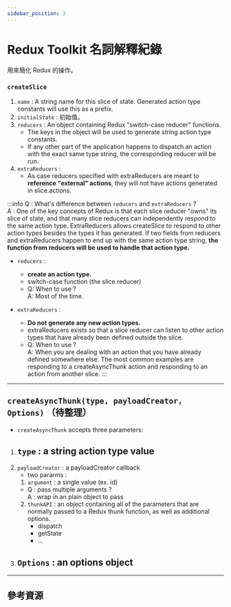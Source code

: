 ```yaml
---
sidebar_position: 2
---
```


# Redux Toolkit 名詞解釋紀錄
用來簡化 Redux 的操作。


### `createSlice`

1. `name` : 
A string name for this slice of state. Generated action type constants will use this as a prefix.
2. `initialState` : 初始值。
3. `reducers` : 
    An object containing Redux "switch-case reducer" functions.
    - The keys in the object will be used to generate string action type constants.
    - If any other part of the application happens to dispatch an action with the exact same type string, the corresponding reducer will be run.
4. `extraReducers` : 
    - As case reducers specified with extraReducers are meant to **reference "external" actions**, they will not have actions generated in slice.actions.
    

:::info
Q : What's difference between `reducers` and `extraReducers` ?<br/>
A : 
     One of the key concepts of Redux is that each slice reducer "owns" its slice of state, and that many slice reducers can independently respond to the same action type. 
     ExtraReducers allows createSlice to respond to other action types besides the types it has generated.
     If two fields from reducers and extraReducers happen to end up with the same action type string, **the function from reducers will be used to handle that action type.**

- `reducers` : 
   - **create an action type.**
   - switch-case function (the slice reducer)
   - Q: When to use ?   <br/>
     A: Most of the time. 

- `extraReducers` :
   - **Do not** **generate any new action types.**
   - extraReducers exists so that a slice reducer can listen to other action types that have already been defined outside the slice.
   - Q: When to use ? <br/>
    A: When you are dealing with an action that you have already defined somewhere else. The most common examples are responding to a createAsyncThunk action and responding to an action from another slice.
:::

---

## `createAsyncThunk(type, payloadCreator, Options)` （待整理）

- `createAsyncThunk` accepts three parameters:
1. `type` : a string action type value
    -   
2. `payloadCreator` : a payloadCreator callback
    - two pararms :
    1. `argument` : a single value (ex. id)
    - Q : pass multiple arguments ? <br />
        A : wrap in an plain object to pass
    2. `thunkAPI` : 
    an object containing all of the parameters that are normally passed to a Redux thunk function, as well as additional options.
        - dispatch
        - getState
        - ...
3. `Options` : an options object
    -

---
## 參考資源
